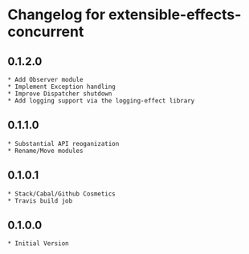 # Changelog for extensible-effects-concurrent

## 0.1.2.0

	* Add Observer module
	* Implement Exception handling
	* Improve Dispatcher shutdown
	* Add logging support via the logging-effect library

## 0.1.1.0

	* Substantial API reoganization
	* Rename/Move modules

## 0.1.0.1

	* Stack/Cabal/Github Cosmetics
	* Travis build job

## 0.1.0.0

	* Initial Version

